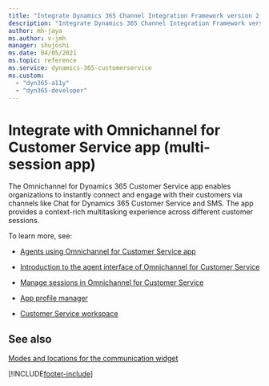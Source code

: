 ```yaml
---
title: "Integrate Dynamics 365 Channel Integration Framework version 2.0 with the Omnichannel for Customer Service app (multi-session app) | MicrosoftDocs"
description: "Integrate Dynamics 365 Channel Integration Framework version 2.0 with the Omnichannel for Customer Service app (multi-session app)."
author: mh-jaya
ms.author: v-jmh
manager: shujoshi
ms.date: 04/05/2021
ms.topic: reference
ms.service: dynamics-365-customerservice
ms.custom: 
  - "dyn365-a11y"
  - "dyn365-developer"
---
```

# Integrate with Omnichannel for Customer Service app (multi-session app)

The Omnichannel for Dynamics 365 Customer Service app enables organizations to instantly connect and engage with their customers via channels like Chat for Dynamics 365 Customer Service and SMS. The app provides a context-rich multitasking experience across different customer sessions.

To learn more, see:

- [Agents using Omnichannel for Customer Service app](../../../omnichannel/agent/agent-oc/omnichannel-customer-service-app-agent.md)

- [Introduction to the agent interface of Omnichannel for Customer Service](../../../omnichannel/agent/agent-oc/oc-introduction-agent-interface.md)

- [Manage sessions in Omnichannel for Customer Service](../../../omnichannel/agent/agent-oc/oc-manage-sessions.md)

- [App profile manager](../../../app-profile-manager/overview.md)

- [Customer Service workspace](../../csw-overview.md)

## See also

[Modes and locations for the communication widget](modes-communication-widget.md)


[!INCLUDE[footer-include](../../../includes/footer-banner.md)]
